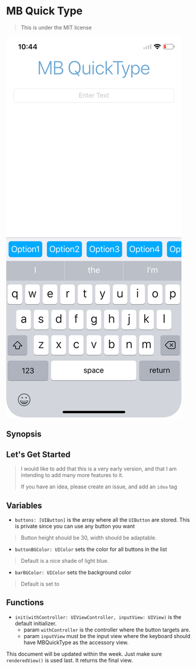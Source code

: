 # MB Quick Type
> This is under the MIT license

![screenshot preview](./simshot.png)

## Synopsis


## Let's Get Started

> I would like to add that this is a very early version, and that I am intending to add many more features to it.
> 
> If you have an idea, please create an issue, and add an `idea` tag


## Variables

* `buttons: [UIButton]` is the array where all the `UIButton` are stored. This is private since you can use any button you want

> Button height should be 30, width should be adaptable.

* `buttonBGColor: UIColor` sets the color for all buttons in the list

> Default is a nice shade of light blue.

* `barBGColor: UIColor` sets the background color

> Default is set to 

## Functions

* `init(withController: UIViewController, inputView: UIView)` is the default initializer.
	* param `withController` is the controller where the button targets are.
	* param `inputView` must be the input view where the keyboard should have MBQuickType as the accessory view.

This document will be updated within the week. Just make sure `renderedView()` is used last. It returns the final view.

	

